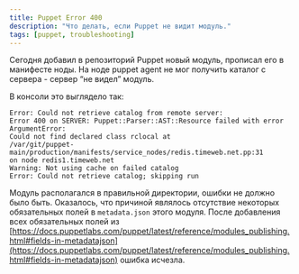 ```yaml
---
title: Puppet Error 400
description: "Что делать, если Puppet не видит модуль."
tags: [puppet, troubleshooting]
---
```

Сегодня добавил в репозиторий Puppet новый модуль, прописал его в манифесте ноды. На ноде puppet agent не мог получить каталог с сервера - сервер “не видел” модуль.

В консоли это выглядело так:

```
Error: Could not retrieve catalog from remote server:
Error 400 on SERVER: Puppet::Parser::AST::Resource failed with error ArgumentError:
Could not find declared class rclocal at
/var/git/puppet-main/production/manifests/service_nodes/redis.timeweb.net.pp:31
on node redis1.timeweb.net
Warning: Not using cache on failed catalog
Error: Could not retrieve catalog; skipping run
```

Модуль располагался в правильной директории, ошибки не должно было быть. Оказалось, что причиной являлось отсутствие некоторых обязательных полей в `metadata.json` этого модуля. После добавления всех обязательных полей из [https://docs.puppetlabs.com/puppet/latest/reference/modules_publishing.html#fields-in-metadatajson](https://docs.puppetlabs.com/puppet/latest/reference/modules_publishing.html#fields-in-metadatajson) ошибка исчезла.
